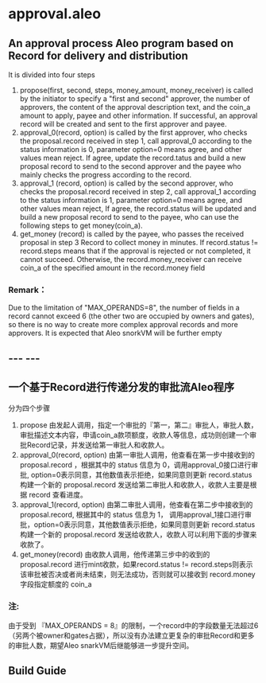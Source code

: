 # approval.aleo

## An approval process Aleo program based on Record for delivery and distribution

It is divided into four steps

1. propose(first, second, steps, money_amount, money_receiver) is called by the initiator to specify a "first and second" approver, the number of approvers, the content of the approval description text, and the coin_a amount to apply, payee and other information. If successful, an approval record will be created and sent to the first approver and payee.
2. approval_0(record, option) is called by the first approver, who checks the proposal.record received in step 1, call approval_0 according to the status information is 0, parameter option=0 means agree, and other values mean reject. If agree, update the record.tatus and build a new proposal record to send to the second approver and the payee who mainly checks the progress according to the record.
3. approval_1 (record, option) is called by the second approver, who checks the proposal.record received in step 2, call approval_1 according to the status information is 1, parameter option=0 means agree, and other values mean reject, If agree, the record.status will be updated and  build a new proposal record to send to the payee, who can use the following steps to get money(coin_a).
4. get_money (record) is called by the payee, who passes the received proposal in step 3 Record to collect money in minutes. If record.status != record.steps means that if the approval is rejected or not completed, it cannot succeed. Otherwise, the record.money_receiver can receive coin_a of the specified amount in the record.money field

### Remark：
Due to the limitation of "MAX_OPERANDS=8", the number of fields in a record cannot exceed 6 (the other two are occupied by owners and gates), so there is no way to create more complex approval records and more approvers. It is expected that Aleo snorkVM will be further empty

## --- ---

## 一个基于Record进行传递分发的审批流Aleo程序

分为四个步骤

  1. propose 由发起人调用，指定一个审批的『第一，第二』审批人，审批人数，审批描述文本内容，申请coin_a款项额度，收款人等信息，成功则创建一个审批Record记录，并发送给第一审批人和收款人。
  2. approval_0(record, option) 由第一审批人调用，他查看在第一步中接收到的 proposal.record ，根据其中的 status 信息为 0，调用approval_0接口进行审批, option=0表示同意，其他数值表示拒绝，如果同意则更新 record.status 构建一个新的 proposal.record 发送给第二审批人和收款人，收款人主要是根据 record 查看进度。
  3. approval_1(record, option) 由第二审批人调用，他查看在第二步中接收到的 proposal.record, 根据其中的 status 信息为 1， 调用approval_1接口进行审批，option=0表示同意，其他数值表示拒绝，如果同意则更新 record.status 构建一个新的 proposal.record 发送给收款人，收款人可以利用下面的步骤来收款了。
  4. get_money(record) 由收款人调用，他传递第三步中的收到的 proposal.record 进行mint收款，如果record.status != record.steps则表示该审批被否决或者尚未结束，则无法成功，否则就可以接收到 record.money 字段指定额度的 coin_a
  
### 注:
   由于受到 『MAX_OPERANDS = 8』的限制，一个record中的字段数量无法超过6（另两个被owner和gates占据），所以没有办法建立更复杂的审批Record和更多的审批人数，期望Aleo snarkVM后继能够进一步提升空间。

## Build Guide
